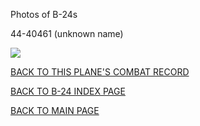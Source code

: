 
Photos of B-24s






 




44-40461 (unknown name)  

![](44-40461.jpg)  
  

[BACK TO THIS PLANE'S COMBAT RECORD](ValorToVictory/b24s/44-40461.md)  

[BACK TO B-24 INDEX PAGE](ValorToVictory/000b24s.md)  

[BACK TO MAIN PAGE](ValorToVictory/index.html)


